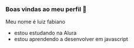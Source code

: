 ### Boas vindas ao meu perfil 💙

Meu nome é luiz fabiano

- estou estudando na Alura
- estou aprendendo a desenvolver em javascript 

